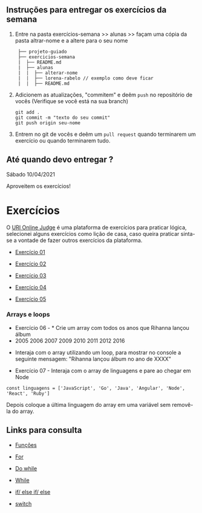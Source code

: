 ## Instruções para entregar os exercícios da semana

1. Entre na pasta exercícios-semana >> alunas >> façam uma cópia da pasta altrar-nome e a altere para o seu nome

   ```
    ├── projeto-guiado
    ├── exercicios-semana
    |  ├── README.md
    |  ├── alunas
    |  |  ├── alterar-nome
    |  |  ├── lorena-rabelo // exemplo como deve ficar
    |  |  ├── README.md

   ```

2. Adicionem as atualizações, "commitem" e deêm `push` no repositório de vocês
   (Verifique se você está na sua branch)

   ```
   git add .
   git commit -m "texto do seu commit"
   git push origin seu-nome
   ```

3. Entrem no git de vocês e deêm um `pull request` quando terminarem um exercício ou quando terminarem tudo.

## Até quando devo entregar ?

Sábado 10/04/2021

Aproveitem os exercícios!

# Exercícios

O [URI Online Judge](https://www.urionlinejudge.com.br/judge/pt/login) é uma plataforma de exercícios para praticar lógica, selecionei alguns exercícios como lição de casa, caso queira praticar sinta-se a vontade de fazer outros exercícios da plataforma.

- [Exercício 01](https://www.urionlinejudge.com.br/judge/pt/problems/view/1038)

- [Exercício 02](https://www.urionlinejudge.com.br/judge/pt/problems/view/1066)

- [Exercício 03](https://www.urionlinejudge.com.br/judge/pt/problems/view/1134)

- [Exercício 04](https://www.urionlinejudge.com.br/judge/pt/problems/view/1114)

- [Exercício 05](https://www.urionlinejudge.com.br/judge/pt/problems/view/1009)

### Arrays e loops

- Exercício 06 - * Crie um array com todos os anos que Rihanna lançou álbum   
-
   2005 2006 2007 2009 2010 2011 2012 2016

* Interaja com o array utilizando um loop, para mostrar no console a seguinte mensagem: "Rihanna lançou álbum no ano de XXXX"

- Exercício 07 - Interaja com o array de linguagens e pare ao chegar em Node

```
const linguagens = ['JavaScript', 'Go', 'Java', 'Angular', 'Node', 'React', 'Ruby']
```
Depois coloque a última linguagem do array em uma variável sem removê-la do array.   


## Links para consulta

- [Funções](https://developer.mozilla.org/pt-BR/docs/Web/JavaScript/Guide/Fun%C3%A7%C3%B5es)

- [For](https://developer.mozilla.org/pt-BR/docs/Web/JavaScript/Reference/Statements/for)

- [Do while](https://developer.mozilla.org/pt-BR/docs/Web/JavaScript/Reference/Statements/do...while)

- [While](https://developer.mozilla.org/pt-BR/docs/Web/JavaScript/Reference/Statements/while)

- [if/ else if/ else](https://developer.mozilla.org/pt-BR/docs/Web/JavaScript/Reference/Statements/if...else)

- [switch](https://developer.mozilla.org/pt-BR/docs/Web/JavaScript/Reference/Statements/switch)


